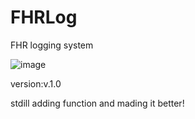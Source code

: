 # FHRLog
FHR logging system

![image](https://user-images.githubusercontent.com/80161663/125960417-1ac7070e-b5f0-4e94-9a52-20f036fb95ca.png)

version:v.1.0

stdill adding function and mading it better!
